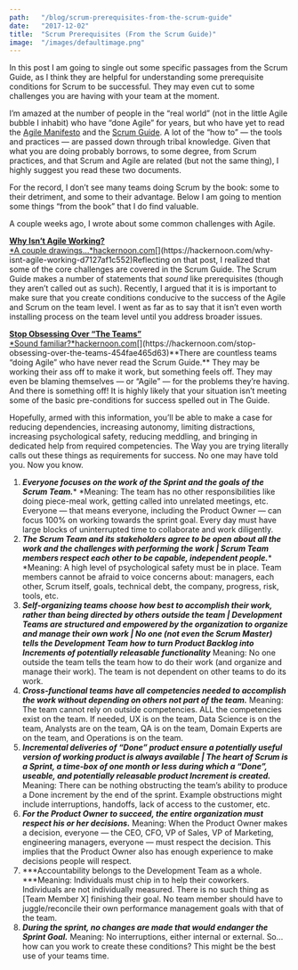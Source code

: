 ```yaml
---
path:	"/blog/scrum-prerequisites-from-the-scrum-guide"
date:	"2017-12-02"
title:	"Scrum Prerequisites (From the Scrum Guide)"
image:	"/images/defaultimage.png"
---
```


In this post I am going to single out some specific passages from the Scrum Guide, as I think they are helpful for understanding some prerequisite conditions for Scrum to be successful. They may even cut to some challenges you are having with your team at the moment.

I’m amazed at the number of people in the “real world” (not in the little Agile bubble I inhabit) who have “done Agile” for years, but who have yet to read the [Agile Manifesto](http://agilemanifesto.org/) and the [Scrum Guide](http://www.scrumguides.org/scrum-guide.html). A lot of the “how to” — the tools and practices — are passed down through tribal knowledge. Given that what you are doing probably borrows, to some degree, from Scrum practices, and that Scrum and Agile are related (but not the same thing), I highly suggest you read these two documents.

For the record, I don’t see many teams doing Scrum by the book: some to their detriment, and some to their advantage. Below I am going to mention some things “from the book” that I do find valuable.

A couple weeks ago, I wrote about some common challenges with Agile.

[**Why Isn’t Agile Working?**  
*A couple drawings…*hackernoon.com](https://hackernoon.com/why-isnt-agile-working-d7127af1c552 "https://hackernoon.com/why-isnt-agile-working-d7127af1c552")[](https://hackernoon.com/why-isnt-agile-working-d7127af1c552)Reflecting on that post, I realized that some of the core challenges are covered in the Scrum Guide. The Scrum Guide makes a number of statements that *sound* like prerequisites (though they aren’t called out as such). Recently, I argued that it is is important to make sure that you create conditions conducive to the success of the Agile and Scrum on the team level. I went as far as to say that it isn’t even worth installing process on the team level until you address broader issues.

[**Stop Obsessing Over “The Teams”**  
*Sound familiar?*hackernoon.com](https://hackernoon.com/stop-obsessing-over-the-teams-454fae465d63 "https://hackernoon.com/stop-obsessing-over-the-teams-454fae465d63")[](https://hackernoon.com/stop-obsessing-over-the-teams-454fae465d63)**There are countless teams “doing Agile” who have never read the Scrum Guide.** They may be working their ass off to make it work, but something feels off. They may even be blaming themselves — or “Agile” — for the problems they’re having. And there is something off! It is highly likely that your situation isn’t meeting some of the basic pre-conditions for success spelled out in The Guide.

Hopefully, armed with this information, you’ll be able to make a case for reducing dependencies, increasing autonomy, limiting distractions, increasing psychological safety, reducing meddling, and bringing in dedicated help from required competencies. The Way you are trying literally calls out these things as requirements for success. No one may have told you. Now you know.

1. ***Everyone focuses on the work of the Sprint and the goals of the Scrum Team.**** *Meaning: The team has no other responsibilities like doing piece-meal work, getting called into unrelated meetings, etc. Everyone — that means everyone, including the Product Owner — can focus 100% on working towards the sprint goal. Every day must have large blocks of uninterrupted time to collaborate and work diligently.
2. ***The Scrum Team and its stakeholders agree to be open about all the work and the challenges with performing the work | Scrum Team members respect each other to be capable, independent people.**** *Meaning: A high level of psychological safety must be in place. Team members cannot be afraid to voice concerns about: managers, each other, Scrum itself, goals, technical debt, the company, progress, risk, tools, etc.
3. ***Self-organizing teams choose how best to accomplish their work, rather than being directed by others outside the team | Development Teams are structured and empowered by the organization to organize and manage their own work | No one (not even the Scrum Master) tells the Development Team how to turn Product Backlog into Increments of potentially releasable functionality*** Meaning: No one outside the team tells the team how to do their work (and organize and manage their work). The team is not dependent on other teams to do its work.
4. ***Cross-functional teams have all competencies needed to accomplish the work without depending on others not part of the team.*** Meaning: The team cannot rely on outside competencies. ALL the competencies exist on the team. If needed, UX is on the team, Data Science is on the team, Analysts are on the team, QA is on the team, Domain Experts are on the team, and Operations is on the team.
5. ***Incremental deliveries of “Done” product ensure a potentially useful version of working product is always available | The heart of Scrum is a Sprint, a time-box of one month or less during which a “Done”, useable, and potentially releasable product Increment is created.*** Meaning: There can be nothing obstructing the team’s ability to produce a Done increment by the end of the sprint. Example obstructions might include interruptions, handoffs, lack of access to the customer, etc.
6. ***For the Product Owner to succeed, the entire organization must respect his or her decisions.*** Meaning: When the Product Owner makes a decision, everyone — the CEO, CFO, VP of Sales, VP of Marketing, engineering managers, everyone — must respect the decision. This implies that the Product Owner also has enough experience to make decisions people will respect.
7. ***Accountability belongs to the Development Team as a whole. ***Meaning: Individuals must chip in to help their coworkers. Individuals are not individually measured. There is no such thing as [Team Member X] finishing their goal. No team member should have to juggle/reconcile their own performance management goals with that of the team.
8. ***During the sprint, no changes are made that would endanger the Sprint Goal.*** Meaning: No interruptions, either internal or external.
So…how can you work to create these conditions? This might be the best use of your teams time.

